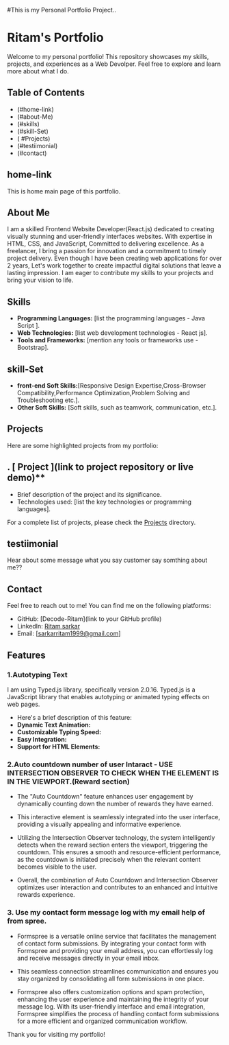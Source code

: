 #This is my Personal Portfolio Project..
# Ritam's Portfolio

Welcome to my personal portfolio! This repository showcases my skills, projects, and experiences as a Web Devolper. Feel free to explore and learn more about what I do.


## Table of Contents
- (#home-link)
- (#about-Me)
- (#skills)
- (#skill-Set)
- ( #Projects)
- (#testiimonial)
- (#contact)
 
## home-link
This is home main page of this portfolio.

## About Me
I am a skilled Frontend Website Developer(React.js) dedicated to creating visually stunning and user-friendly interfaces websites. With expertise in HTML, CSS, and JavaScript, Committed to delivering excellence. As a freelancer, I bring a passion for innovation and a commitment to timely project delivery. Even though I have been creating web applications for over 2 years, Let's work together to create impactful digital solutions that leave a lasting impression. I am eager to contribute my skills to your projects and bring your vision to life.

## Skills
- **Programming Languages:** [list the programming languages - Java Script ].
- **Web Technologies:** [list web development technologies - React js].
- **Tools and Frameworks:** [mention any tools or frameworks use - Bootstrap].

## skill-Set
- **front-end Soft Skills:**[Responsive Design Expertise,Cross-Browser Compatibility,Performance Optimization,Problem Solving and Troubleshooting etc.].
- **Other Soft Skills:** [Soft skills, such as teamwork, communication, etc.].

## Projects
Here are some highlighted projects from my portfolio:

## . [ Project ](link to project repository or live demo)**
   - Brief description of the project and its significance.
   - Technologies used: [list the key technologies or programming languages].

 
For a complete list of projects, please check the [Projects](./Projects) directory.

## testiimonial
Hear about some message what you say customer say somthing about me??

## Contact
Feel free to reach out to me! You can find me on the following platforms:

- GitHub: [Decode-Ritam](link to your GitHub profile)
- LinkedIn: [Ritam sarkar](https://www.linkedin.com/in/ritam-sarkar-08352124a/)
- Email: [sarkarritam1999@gmail.com]

 
 ## Features

### 1.Autotyping Text
I am using Typed.js library, specifically version 2.0.16. Typed.js is a JavaScript library that enables autotyping or animated typing effects on web pages. 
    <script src="https://unpkg.com/typed.js@2.0.16/dist/typed.umd.js"></script>

-  Here's a brief description of this feature:
- **Dynamic Text Animation:**
- **Customizable Typing Speed:**
- **Easy Integration:**
- **Support for HTML Elements:**
 
### 2.Auto countdown number of user Intaract - USE INTERSECTION OBSERVER TO CHECK WHEN THE ELEMENT IS IN THE VIEWPORT.(Reward section)


- The "Auto Countdown" feature enhances user engagement by dynamically counting down the number of rewards they have earned.

- This interactive element is seamlessly integrated into the user interface, providing a visually appealing and informative experience.

- Utilizing the Intersection Observer technology, the system intelligently detects when the reward section enters the viewport, triggering the countdown. This ensures a smooth and resource-efficient performance, as the countdown is initiated precisely when the relevant content becomes visible to the user.

- Overall, the combination of Auto Countdown and Intersection Observer optimizes user interaction and contributes to an enhanced and intuitive rewards experience.

### 3. Use my contact form message log with my email help of from spree.
- Formspree is a versatile online service that facilitates the management of contact form submissions. By integrating your contact form with Formspree and providing your email address, you can effortlessly log and receive messages directly in your email inbox.

- This seamless connection streamlines communication and ensures you stay organized by consolidating all form submissions in one place. 

- Formspree also offers customization options and spam protection, enhancing the user experience and maintaining the integrity of your message log. With its user-friendly interface and email integration, Formspree simplifies the process of handling contact form submissions for a more efficient and organized communication workflow.

 
 
Thank you for visiting my portfolio!  
